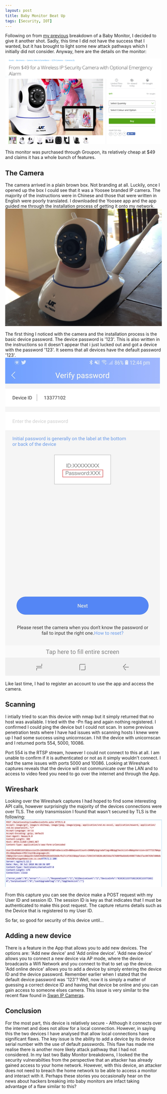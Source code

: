```yaml
---
layout: post
title: Baby Monitor Beat Up
tags: [Security, IOT]
---
```

Following on from [my previous](https://wjmccann.github.io/blog/2018/07/04/Baby-Monitor-Breakdown) breakdown of a Baby Monitor, I decided to give it another shot. Sadly, this time I did not have the success that I wanted, but it has brought to light some new attack pathways which I initially did not consider. Anyway, here are the details on the monitor:  

![](/img/bm3/ad.PNG)

This monitor was purchased through Groupon, its relatively cheap at $49 and claims it has a whole bunch of features.

## The Camera
The camera arrived in a plain brown box. Not branding at all. Luckily, once I opened up the box I could see that it was a Yoosee branded IP camera. The majority of the instructions were in Chinese and those that were written in English were poorly translated. I downloaded the Yoosee app and the app guided me through the installation process of getting it onto my network. 
![](/img/bm3/camera.jpg)

The first thing I noticed with the camera and the installation process is the basic device password. The device password is '123'. This is also written in the instructions so it doesn't appear that i just lucked out and got a device with the password '123'. It seems that all devices have the default password '123'. 
![](/img/bm3/password.jpg)

Like last time, I had to register an account to use the app and access the camera. 

## Scanning
I intially tried to scan this device with nmap but it simply returned that no host was available. I tried with the -Pn flag and again nothing registered. I confirmed I could ping the device but I could not scan. In some previous penetration tests where I have had issues with scanning hosts I knew were up I had some success using unicornscan. I hit the device with unicornscan and I returned ports 554, 5000, 10086. 

Port 554 is the RTSP stream, however I could not connect to this at all. I am unable to confirm if it is authenticated or not as it simply wouldn't connect. I had the same issues with ports 5000 and 10086. Looking at Wireshark captures reveals that the device will not communicate over the LAN and to access to video feed you need to go over the internet and through the App. 

## Wireshark
Looking over the Wireshark captures I had hoped to find some interesting API calls, however surprisingly the majority of the devices connections were over TLS. The only transmission I found that wasn't secured by TLS is the following: 
![](/img/bm3/wireshark.PNG)

From this capture you can see the device make a POST request with my User ID and session ID. The session ID is key as that indicates that I must be authenticated to make this post request. The capture returns details such as the Device that is registered to my User ID. 

So far, so good for security of this device until...

## Adding a new device
There is a feature in the App that allows you to add new devices. The options are: 'Add new device' and 'Add online device'. 'Add new device' allows you to connect a new device via AP mode, where the device broadcasts a Wifi Network and you connect to that to set up the device. 'Add online device' allows you to add a device by simply entering the device ID and the device password. Remember earlier when I stated that the default device password was '123'? Well, now it is simply a matter of guessing a correct device ID and having that device be online and you can gain access to someone elses camera. This issue is very similar to the recent flaw found in [Swan IP Cameras](https://www.helpnetsecurity.com/2018/07/26/swann-security-cameras-spying/).

## Conclusion
For the most part, this device is relatively secure - Although it connects over the internet and does not allow for a local connection. However, in saying this the two devices I have analysed that allow local connections have significant flaws. The key issue is the ability to add a device by its device serial number with the use of default passwords. This flaw has made me realise there is another more likely attack pathway that I had not considered. In my last two Baby Monitor breakdowns, I looked the the security vulnerabilties from the perspective that an attacker has already gained access to your home network. However, with this device, an attacker does not need to breach the home network to be able to access a monitor and interact with it. Perhaps these stories you occasionally hear on the news about hackers breaking into baby monitors are infact taking advantage of a flaw similar to this? 
